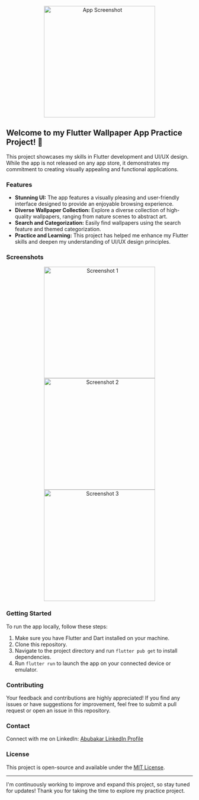 <p align="center">
  <img src="https://github.com/ABUBAKARL/wallpaper_app/blob/main/assets/100074117/a9d2948c-fac2-41b2-b9fe-b8a7263982c0" alt="App Screenshot" width="300"/>
</p>

## Welcome to my Flutter Wallpaper App Practice Project! 🚀

This project showcases my skills in Flutter development and UI/UX design. While the app is not released on any app store, it demonstrates my commitment to creating visually appealing and functional applications.

### Features

- **Stunning UI:** The app features a visually pleasing and user-friendly interface designed to provide an enjoyable browsing experience.
- **Diverse Wallpaper Collection:** Explore a diverse collection of high-quality wallpapers, ranging from nature scenes to abstract art.
- **Search and Categorization:** Easily find wallpapers using the search feature and themed categorization.
- **Practice and Learning:** This project has helped me enhance my Flutter skills and deepen my understanding of UI/UX design principles.

### Screenshots

<p align="center">
  <img src="https://github.com/ABUBAKARL/wallpaper_app/blob/main/assets/100074117/4fc21bce-a841-45f4-a59a-bfff751b9bcf.png" alt="Screenshot 1" width="300"/>
  <img src="https://github.com/ABUBAKARL/wallpaper_app/blob/main/assets/100074117/12135761-3fbf-41de-89c1-d39bfb2124a1.png" alt="Screenshot 2" width="300"/>
  <img src="https://github.com/ABUBAKARL/wallpaper_app/blob/main/assets/100074117/df744c42-06b0-495e-b81f-93797e1136a1.png" alt="Screenshot 3" width="300"/>
</p>

### Getting Started

To run the app locally, follow these steps:

1. Make sure you have Flutter and Dart installed on your machine.
2. Clone this repository.
3. Navigate to the project directory and run `flutter pub get` to install dependencies.
4. Run `flutter run` to launch the app on your connected device or emulator.

### Contributing

Your feedback and contributions are highly appreciated! If you find any issues or have suggestions for improvement, feel free to submit a pull request or open an issue in this repository.

### Contact

Connect with me on LinkedIn: [Abubakar LinkedIn Profile](https://www.linkedin.com/in/abubakarl)

### License

This project is open-source and available under the [MIT License](LICENSE).

---

I'm continuously working to improve and expand this project, so stay tuned for updates! Thank you for taking the time to explore my practice project.
